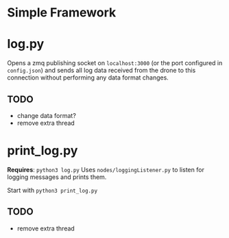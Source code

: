 # Simple Framework

# log.py

Opens a zmq publishing socket on `localhost:3000` (or the port configured in `config.json`) and sends
all log data received from the drone to this connection without performing any data format changes.

## TODO

* change data format?
* remove extra thread

# print_log.py

**Requires**: `python3 log.py`
Uses `nodes/loggingListener.py` to listen for logging messages and prints them. 

Start with `python3 print_log.py`

## TODO

* remove extra thread